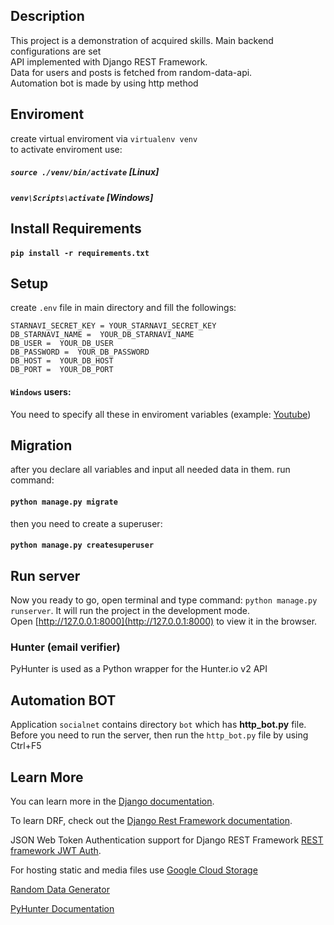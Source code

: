 ## Description

This project is a demonstration of acquired skills. 
Main backend configurations are set <br/>
API implemented with Django REST Framework. <br/>
Data for users and posts is fetched from random-data-api. <br/>
Automation bot is made by using http method

## Enviroment 

create virtual enviroment via `virtualenv venv` <br/>
to activate enviroment use:<br/>
##### `source ./venv/bin/activate` [Linux]<br/>
##### `venv\Scripts\activate` [Windows]<br/>

## Install Requirements

#### `pip install -r requirements.txt`

## Setup

create  `.env` file in main directory and fill the followings:

	STARNAVI_SECRET_KEY = YOUR_STARNAVI_SECRET_KEY
	DB_STARNAVI_NAME =  YOUR_DB_STARNAVI_NAME
	DB_USER =  YOUR_DB_USER
	DB_PASSWORD =  YOUR_DB_PASSWORD
	DB_HOST =  YOUR_DB_HOST
	DB_PORT =  YOUR_DB_PORT

#### `Windows` users:

You need to specify all these in enviroment variables (example: [Youtube](https://www.youtube.com/watch?v=bEroNNzqlF4))

## Migration

after you declare all variables and input all needed data in them. run command:
#### `python manage.py migrate`
then you need to create a superuser:
#### `python manage.py createsuperuser`

## Run server

Now you ready to go, open terminal and type command: `python manage.py runserver`. It will run the project in the development mode.<br />
Open [http://127.0.0.1:8000](http://127.0.0.1:8000) to view it in the browser.

### Hunter (email verifier)
PyHunter is used as a Python wrapper for the Hunter.io v2 API

## Automation BOT
Application `socialnet` contains directory  `bot` which has <b>http_bot.py</b> file.
Before you need to run the server, then run the `http_bot.py` file by using Ctrl+F5

## Learn More

You can learn more in the [Django documentation](https://docs.djangoproject.com/en/3.1/).

To learn DRF, check out the [Django Rest Framework documentation](https://www.django-rest-framework.org/).

JSON Web Token Authentication support for Django REST Framework [REST framework JWT Auth](https://jpadilla.github.io/django-rest-framework-jwt/).

For hosting static and media files use [Google Cloud Storage](https://cloud.google.com/storage/docs/hosting-static-website)

[Random Data Generator](https://random-data-api.com/)

[PyHunter Documentation](https://github.com/VonStruddle/PyHunter)


